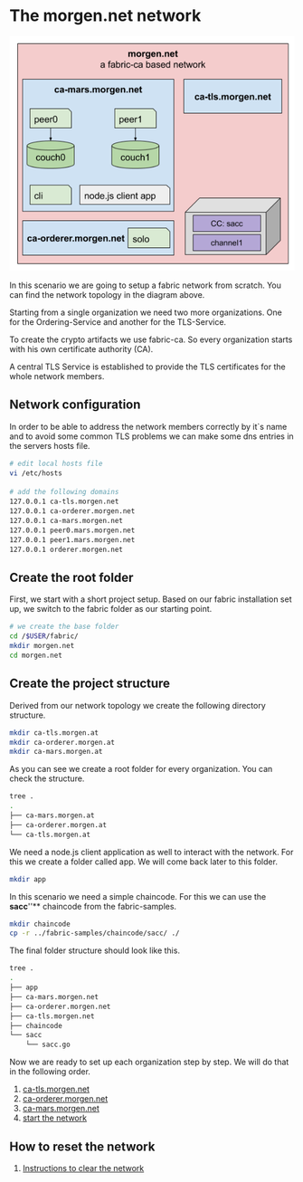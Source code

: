 # The morgen.net network
![morgen.net](../img/the-morgen.net-network.png "morgen.net")

In this scenario we are going to setup a fabric network from scratch. You can find the network topology in the diagram above.

Starting from a single organization we need two more organizations. One for the Ordering-Service and another for the TLS-Service.

To create the crypto artifacts we use fabric-ca. So every organization starts with his own certificate authority (CA).

A central TLS Service is established to provide the TLS certificates for the whole network members.

## Network configuration
In order to be able to address the network members correctly by it`s name and to avoid some common TLS problems we can make some dns entries in the servers hosts file.

```bash
# edit local hosts file
vi /etc/hosts

# add the following domains
127.0.0.1 ca-tls.morgen.net
127.0.0.1 ca-orderer.morgen.net
127.0.0.1 ca-mars.morgen.net
127.0.0.1 peer0.mars.morgen.net
127.0.0.1 peer1.mars.morgen.net
127.0.0.1 orderer.morgen.net
```

## Create the root folder
First, we start with a short project setup. Based on our fabric installation set up, we switch to the fabric folder as our starting point.
```bash
# we create the base folder 
cd /$USER/fabric/
mkdir morgen.net
cd morgen.net
```

## Create the project structure
Derived from our network topology we create the following directory structure.

```bash
mkdir ca-tls.morgen.at
mkdir ca-orderer.morgen.at
mkdir ca-mars.morgen.at
```
As you can see we create a root folder for every organization. You can check the structure.
```bash
tree .
.
├── ca-mars.morgen.at
├── ca-orderer.morgen.at
└── ca-tls.morgen.at
```

We need a node.js client application as well to interact with the network. For this we create a folder called app. We will come back later to this folder.
```bash
mkdir app
```
In this scenario we need a simple chaincode. For this we can use the **sacc**''** chaincode from the fabric-samples. 

```bash
mkdir chaincode
cp -r ../fabric-samples/chaincode/sacc/ ./
```
The final folder structure should look like this.
```bash
tree .
.
├── app
├── ca-mars.morgen.net
├── ca-orderer.morgen.net
├── ca-tls.morgen.net
├── chaincode
└── sacc
    └── sacc.go
```

Now we are ready to set up each organization step by step. We will do that in the following order.
1. [ca-tls.morgen.net](./ca-tls.morgen.net/index.md)
2. [ca-orderer.morgen.net](./ca-orderer.morgen.net/index.md)
3. [ca-mars.morgen.net](./ca-mars.morgen.net/index.md)
4. [start the network](./index2.md)

## How to reset the network
1. [Instructions to clear the network](./clearSetup.md)











